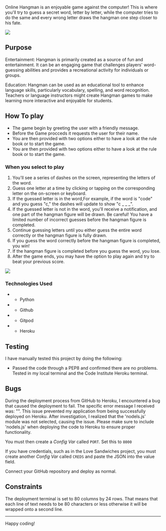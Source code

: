 Online Hangman is an enjoyable game against the computer! This is where you'll try to guess a secret word, letter by letter, while the computer tries to do the same and every wrong letter draws the  hangman one step closer to his fate. 
 
  <img src="https://srz97.github.io/hangamn-game/assets/images/image_one.png">
 
 ## Purpose 
 
Entertainment: Hangman is primarily created as a source of fun and entertainment. It can be an engaging game that challenges players' word-guessing abilities and provides a recreational activity for individuals or groups.

Education: Hangman can be used as an educational tool to enhance language skills, particularly vocabulary, spelling, and word recognition. Teachers or language instructors might create Hangman games to make learning more interactive and enjoyable for students.
 
## How To play

* The game begin by greeting the user with a friendly message.
* Before the Game procceds it requests the user for their name.
* You are then provided with two options either to have a look at the rule book or  to start the game.
* You are then provided with two options either to have a look at the rule book or  to start the game.
### When you select to play 
1. You'll see a series of dashes on the screen, representing the letters of the word.
2. Guess one letter at a time by clicking or tapping on the corresponding letter on the on-screen or keyboard.
3. If the guessed letter is in the word,For example, if the word is "code" and you guess "c," the dashes will update to show "c _ _ _".
4. If the guessed letter is not in the word, you'll receive a notification, and one part of the hangman figure will be drawn. Be careful! You have a limited number of incorrect guesses before the hangman figure is completed.
6. Continue guessing letters until you either guess the entire word correctly or the hangman figure is fully drawn.
7. If you guess the word correctly before the hangman figure is completed, you win!
8. If the hangman figure is completed before you guess the word, you lose.
9. After the game ends, you may have the option to play again and try to beat your previous score.

 <img src="https://srz97.github.io/hangamn-game/assets/images/image_two.png">

### Technologies Used
* * Python
* * Github
* * Gitpod
* * Heroku

 ## Testing

 I have manually tested this project by doing the following:
* Passed the code through a PEP8 and confirmed there are no problems.
Tested in my local terminal and the Code Institute Heroku terminal.

## Bugs

During the deployment process from GitHub to Heroku, I encountered a bug that caused the deployment to fail. The specific error message I received was: "<insert error message>". This issue prevented my application from being successfully deployed on Heroku.
After investigation, I realized that the 'nodels.js' module was not selected, causing the issue. Please make sure to include 'nodels.js' when deploying the code to Heroku to ensure proper functionality.

You must then create a _Config Var_ called `PORT`. Set this to `8000`

If you have credentials, such as in the Love Sandwiches project, you must create another _Config Var_ called `CREDS` and paste the JSON into the value field.

Connect your GitHub repository and deploy as normal.

## Constraints

The deployment terminal is set to 80 columns by 24 rows. That means that each line of text needs to be 80 characters or less otherwise it will be wrapped onto a second line.

-----
Happy coding!
